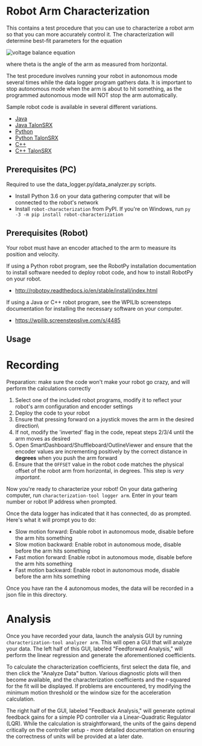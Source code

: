 Robot Arm Characterization
==========================

This contains a test procedure that you can use to characterize a robot arm
so that you can more accurately control it.  The characterization will determine
best-fit parameters for the equation

![voltage balance equation](https://latex.codecogs.com/gif.latex?V_{applied}=kS&plus;kCos\cdot\cos{\theta}&plus;kV\cdot\dot{\theta}&plus;kA\cdot\ddot{\theta})

where theta is the angle of the arm as measured from horizontal.

The test procedure involves running your robot in autonomous mode several times
while the data logger program gathers data. It is important to stop autonomous
mode when the arm is about to hit something, as the programmed autonomous mode
will NOT stop the arm automatically.

Sample robot code is available in several different variations.

* [Java](robot-java)
* [Java TalonSRX](robot-java-talonsrx)
* [Python](robot-python)
* [Python TalonSRX](robot-python-talonsrx)
* [C++](robot-cpp)
* [C++ TalonSRX](robot-cpp-talonsrx)

Prerequisites (PC)
------------------

Required to use the data_logger.py/data_analyzer.py scripts.

* Install Python 3.6 on your data gathering computer that will be connected to
  the robot's network
* Install `robot-characterization` from PyPI. If you're on Windows, run `py -3 -m pip install robot-characterization`

Prerequisites (Robot)
---------------------

Your robot must have an encoder attached to the arm to measure its
position and velocity.

If using a Python robot program, see the RobotPy installation documentation to
install software needed to deploy robot code, and how to install RobotPy on
your robot.

* http://robotpy.readthedocs.io/en/stable/install/index.html

If using a Java or C++ robot program, see the WPILIb screensteps documentation for
installing the necessary software on your computer.

* https://wpilib.screenstepslive.com/s/4485

Usage
-----

Recording
=========

Preparation: make sure the code won't make your robot go crazy, and will perform the
calculations correctly

1. Select one of the included robot programs, modify it to reflect your
   robot's arm configuration and encoder settings
2. Deploy the code to your robot
3. Ensure that pressing forward on a joystick moves the arm in the desired
   direction\
4. If not, modify the 'inverted' flag in the code, repeat steps 2/3/4 until
   the arm moves as desired
5. Open SmartDashboard/Shuffleboard/OutlineViewer and ensure that the
   encoder values are incrementing positively by the correct distance in **degrees** 
   when you push the arm forward
6. Ensure that the `OFFSET` value in the robot code matches the physical offset of
   the robot arm from horizontal, in degrees.  This step is *very important*.

Now you're ready to characterize your robot! On your data gathering computer,
run `characterization-tool logger arm`. Enter in your
team number or robot IP address when prompted.

Once the data logger has indicated that it has connected, do as prompted. Here's
what it will prompt you to do:

* Slow motion forward: Enable robot in autonomous mode, disable before the arm
  hits something
* Slow motion backward: Enable robot in autonomous mode, disable before the
  arm hits something
* Fast motion forward: Enable robot in autonomous mode, disable before the arm
  hits something
* Fast motion backward: Enable robot in autonomous mode, disable before the arm
  hits something

Once you have ran the 4 autonomous modes, the data will be recorded in a json file
in this directory.

Analysis
========

Once you have recorded your data, launch the analysis GUI by running `characterization-tool analyzer arm`.
This will open a GUI that will analyze your data.  The left half of this GUI, labeled 
"Feedforward Analysis," will perform the linear regression and generate the aforementioned 
coefficients.

To calculate the characterization coefficients, first select the data file, and then click 
the "Analyze Data" button.  Various diagnostic plots will then become available, and the 
characterization coefficients and the r-squared for the fit will be displayed.  If problems 
are encountered, try modifying the minimum motion threshold or the window size for the 
acceleration calculation.

The right half of the GUI, labeled "Feedback Analysis," will generate optimal feedback 
gains for a simple PD controller via a Linear-Quadratic Regulator (LQR).  While the calculation 
is straightforward, the units of the gains depend critically on the controller setup - more 
detailed documentation on ensuring the correctness of units will be provided at a later date.
